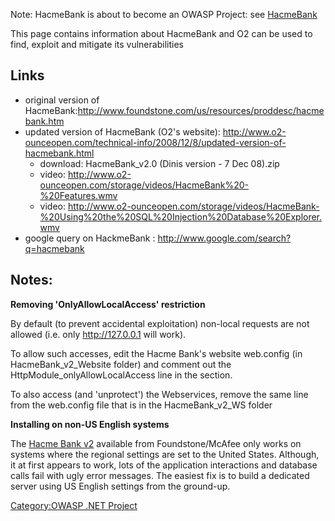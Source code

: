 Note: HacmeBank is about to become an OWASP Project: see
[HacmeBank](HacmeBank "wikilink")

This page contains information about HacmeBank and O2 can be used to
find, exploit and mitigate its vulnerabilities

## Links

  - original version of
    HacmeBank:<http://www.foundstone.com/us/resources/proddesc/hacmebank.htm>
  - updated version of HacmeBank (O2's website):
    <http://www.o2-ounceopen.com/technical-info/2008/12/8/updated-version-of-hacmebank.html>
      - download: HacmeBank_v2.0 (Dinis version - 7 Dec 08).zip
      - video:
        <http://www.o2-ounceopen.com/storage/videos/HacmeBank%20-%20Features.wmv>
      - video:
        <http://www.o2-ounceopen.com/storage/videos/HacmeBank-%20Using%20the%20SQL%20Injection%20Database%20Explorer.wmv>
  - google query on HackmeBank :
    <http://www.google.com/search?q=hacmebank>

## Notes:

**Removing 'OnlyAllowLocalAccess' restriction**

By default (to prevent accidental exploitation) non-local requests are
not allowed (i.e. only <http://127.0.0.1> will work).

To allow such accesses, edit the Hacme Bank's website web.config (in
HacmeBank_v2_Website folder) and comment out the
HttpModule_onlyAllowLocalAccess line in the <httpModules> section.

To also access (and 'unprotect') the Webservices, remove the same line
from the web.config file that is in the HacmeBank_v2_WS folder

**Installing on non-US English systems**

The [Hacme Bank
v2](http://www.foundstone.com/us/resources/proddesc/hacmebank.htm)
available from Foundstone/McAfee only works on systems where the
regional settings are set to the United States. Although, it at first
appears to work, lots of the application interactions and database calls
fail with ugly error messages. The easiest fix is to build a dedicated
server using US English settings from the ground-up.

[Category:OWASP .NET Project](Category:OWASP_.NET_Project "wikilink")